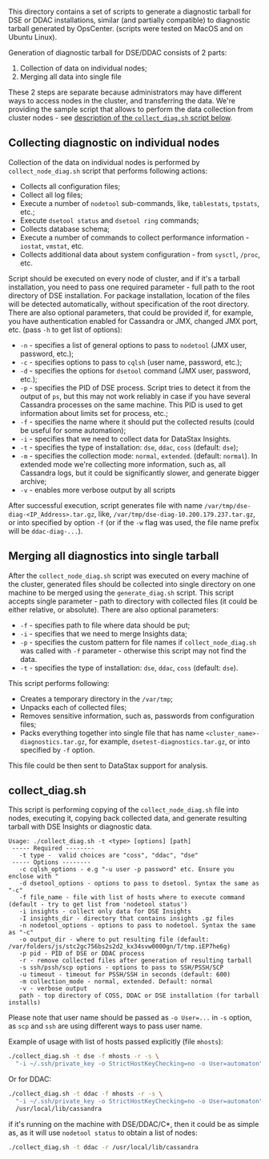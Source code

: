 This directory contains a set of scripts to generate a diagnostic tarball for DSE or DDAC
installations, similar (and partially compatible) to diagnostic tarball generated by
OpsCenter. (scripts were tested on MacOS and on Ubuntu Linux).

Generation of diagnostic tarball for DSE/DDAC consists of 2 parts:
1. Collection of data on individual nodes;
2. Merging all data into single file

These 2 steps are separate because administrators may have different ways to access nodes
in the cluster, and transferring the data.  We're providing the sample script that allows
to perform the data collection from cluster nodes - see [description of the
`collect_diag.sh` script below](#collect_diag.sh).

## Collecting diagnostic on individual nodes

Collection of the data on individual nodes is performed by `collect_node_diag.sh` script
that performs following actions:
* Collects all configuration files;
* Collect all log files;
* Execute a number of `nodetool` sub-commands, like, `tablestats`, `tpstats`, etc.;
* Execute `dsetool status` and `dsetool ring` commands;
* Collects database schema;
* Execute a number of commands to collect performance information - `iostat`, `vmstat`, etc.
* Collects additional data about system configuration - from `sysctl`, `/proc`, etc.

Script should be executed on every node of cluster, and if it's a tarball installation,
you need to pass one required parameter - full path to the root directory of DSE
installation. For package installation, location of the files will be detected
automatically, without specification of the root directory.  There are also optional
parameters, that could be provided if, for example, you have authentication enabled for
Cassandra or JMX, changed JMX port, etc. (pass `-h` to get list of options):

* `-n` - specifies a list of general options to pass to `nodetool` (JMX user, password, etc.);
* `-c` - specifies options to pass to `cqlsh` (user name, password, etc.);
* `-d` - specifies the options for `dsetool` command (JMX user, password, etc.);
* `-p` - specifies the PID of DSE process.  Script tries to detect it from the output of
  `ps`, but this may not work reliably in case if you have several Cassandra processes on
  the same machine.  This PID is used to get information about limits set for process, etc.;
* `-f` - specifies the name where it should put the collected results (could be useful for
  some automation);
* `-i` - specifies that we need to collect data for DataStax Insights.
* `-t` - specifies the type of installation: `dse`, `ddac`, `coss` (default: `dse`);
* `-m` - specifies the collection mode: `normal`, `extended`. (default: `normal`). In
  extended mode we're collecting more information, such as, all Cassandra logs, but it
  could be significantly slower, and generate bigger archive;
* `-v` - enables more verbose output by all scripts

After successful execution, script generates file with name
`/var/tmp/dse-diag-<IP_Address>.tar.gz`, like, `/var/tmp/dse-diag-10.200.179.237.tar.gz`,
or into specified by option `-f` (or if the `-w` flag was used, the file name prefix will
be `ddac-diag-...`).

## Merging all diagnostics into single tarball

After the `collect_node_diag.sh` script was executed on every machine of the cluster,
generated files should be collected into single directory on one machine to be merged
using the `generate_diag.sh` script.  This script accepts single parameter - path to
directory with collected files (it could be either relative, or absolute).  There are also
optional parameters:

* `-f` - specifies path to file where data should be put;
* `-i` - specifies that we need to merge Insights data;
* `-p` - specifies the custom pattern for file names if `collect_node_diag.sh` was called
  with `-f` parameter - otherwise this script may not find the data.
* `-t` - specifies the type of installation: `dse`, `ddac`, `coss` (default: `dse`).

This script performs following:

* Creates a temporary directory in the `/var/tmp`;
* Unpacks each of collected files;
* Removes sensitive information, such as, passwords from configuration files;
* Packs everything together into single file that has name
  `<cluster_name>-diagnostics.tar.gz`, for example, `dsetest-diagnostics.tar.gz`, or into
  specified by `-f` option.

This file could be then sent to DataStax support for analysis.

## collect_diag.sh

This script is performing copying of the `collect_node_diag.sh` file into nodes, executing
it, copying back collected data, and generate resulting tarball with DSE Insights or
diagnostic data.

```
Usage: ./collect_diag.sh -t <type> [options] [path]
 ----- Required --------
   -t type -  valid choices are "coss", "ddac", "dse"
 ----- Options --------
   -c cqlsh_options - e.g "-u user -p password" etc. Ensure you enclose with "
   -d dsetool_options - options to pass to dsetool. Syntax the same as "-c"
   -f file_name - file with list of hosts where to execute command (default - try to get list from 'nodetool status')
   -i insights - collect only data for DSE Insights
   -I insights_dir - directory that contains insights .gz files
   -n nodetool_options - options to pass to nodetool. Syntax the same as "-c"
   -o output_dir - where to put resulting file (default: /var/folders/js/stc2gc756bs2s2d2_kx34svw0000gn/T/tmp.iEP7he6g)
   -p pid - PID of DSE or DDAC process
   -r - remove collected files after generation of resulting tarball
   -s ssh/pssh/scp options - options to pass to SSH/PSSH/SCP
   -u timeout - timeout for PSSH/SSH in seconds (default: 600)
   -m collection_mode - normal, extended. Default: normal
   -v - verbose output
   path - top directory of COSS, DDAC or DSE installation (for tarball installs)
```

Please note that user name should be passed as `-o User=...` in `-s` option, as `scp` and
`ssh` are using different ways to pass user name.

Example of usage with list of hosts passed explicitly (file `mhosts`):

```sh
./collect_diag.sh -t dse -f mhosts -r -s \
  "-i ~/.ssh/private_key -o StrictHostKeyChecking=no -o User=automaton"
```

Or for DDAC:

```sh
./collect_diag.sh -t ddac -f mhosts -r -s \
  "-i ~/.ssh/private_key -o StrictHostKeyChecking=no -o User=automaton" \
  /usr/local/lib/cassandra
```

if it's running on the machine with DSE/DDAC/C*, then it could be as simple as, as it will
use `nodetool status` to obtain a list of nodes:

```sh
./collect_diag.sh -t ddac -r /usr/local/lib/cassandra
```
